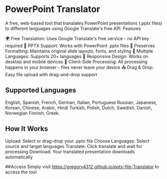 # PowerPoint Translator
A free, web-based tool that translates PowerPoint presentations (.pptx files) to different languages using Google Translate's free API.
Features

🌍 Free Translation: Uses Google Translate's free service - no API key required
📄 PPTX Support: Works with PowerPoint .pptx files
🎨 Preserves Formatting: Maintains original slide layouts, fonts, and styling
🔄 Multiple Languages: Supports 20+ languages 
📱 Responsive Design: Works on desktop and mobile devices
🚀 Client-Side Processing: All processing happens in your browser - files never leave your device
📥 Drag & Drop: Easy file upload with drag-and-drop support

## Supported Languages

English, Spanish, French, German, Italian, Portuguese
Russian, Japanese, Korean, Chinese, Arabic, Hindi
Turkish, Polish, Dutch, Swedish, Danish, Norwegian
Finnish, Greek.

## How It Works

Upload: Select or drag-drop your .pptx file
Choose Languages: Select source and target languages
Translate: Click translate and wait for processing
Download: Your translated presentation downloads automatically

##Access
Simply visit https://gregory4312.github.io/pptx-file-Translator to access the tool
